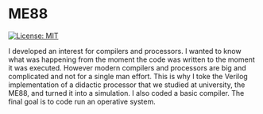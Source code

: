 # ME88

[![License: MIT](https://img.shields.io/badge/License-MIT-yellow.svg)](https://opensource.org/licenses/MIT)

I developed an interest for compilers and processors. I wanted to know what was happening from the moment the code was written to the moment it was executed. However modern compilers and processors are big and complicated and not for a single man effort. 
This is why I toke the Verilog implementation of a didactic processor that we studied at university, the ME88, and turned it into a simulation. 
I also coded a basic compiler. 
The final goal is to code run an operative system.
